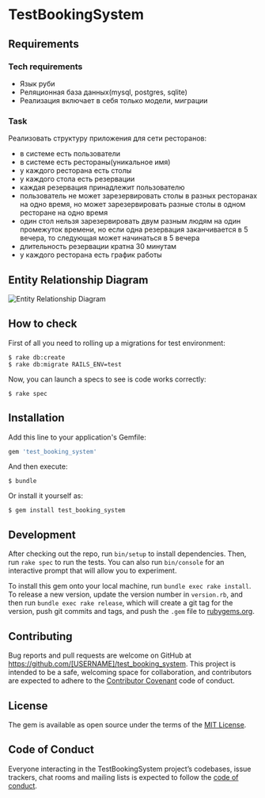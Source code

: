 # TestBookingSystem

## Requirements

### Tech requirements

- Язык руби
- Реляционная база данных(mysql, postgres, sqlite)
- Реализация включает в себя только модели, миграции

### Task

Реализовать структуру приложения для сети ресторанов:
- в системе есть пользователи
- в системе есть рестораны(уникальное имя)
- у каждого ресторана есть столы
- у каждого стола есть резервации
- каждая резервация принадлежит пользователю
- пользователь не может зарезервировать столы в разных ресторанах на одно время, но может зарезервировать разные столы в одном ресторане на одно время
- один стол  нельзя зарезервировать двум разным людям на один промежуток времени, но если одна резервация заканчивается в 5 вечера, то следующая может начинаться в 5 вечера
- длительность резервации кратна 30 минутам
- у каждого ресторана есть график работы

## Entity Relationship Diagram

![Entity Relationship Diagram](https://user-images.githubusercontent.com/1308139/61596710-8f89fb80-abf6-11e9-80ec-06fce1bdff76.png)

## How to check

First of all you need to rolling up a migrations for test environment:

    $ rake db:create
    $ rake db:migrate RAILS_ENV=test

Now, you can launch a specs to see is code works correctly:

    $ rake spec

## Installation

Add this line to your application's Gemfile:

```ruby
gem 'test_booking_system'
```

And then execute:

    $ bundle

Or install it yourself as:

    $ gem install test_booking_system

## Development

After checking out the repo, run `bin/setup` to install dependencies. Then, run `rake spec` to run the tests. You can also run `bin/console` for an interactive prompt that will allow you to experiment.

To install this gem onto your local machine, run `bundle exec rake install`. To release a new version, update the version number in `version.rb`, and then run `bundle exec rake release`, which will create a git tag for the version, push git commits and tags, and push the `.gem` file to [rubygems.org](https://rubygems.org).

## Contributing

Bug reports and pull requests are welcome on GitHub at https://github.com/[USERNAME]/test_booking_system. This project is intended to be a safe, welcoming space for collaboration, and contributors are expected to adhere to the [Contributor Covenant](http://contributor-covenant.org) code of conduct.

## License

The gem is available as open source under the terms of the [MIT License](https://opensource.org/licenses/MIT).

## Code of Conduct

Everyone interacting in the TestBookingSystem project’s codebases, issue trackers, chat rooms and mailing lists is expected to follow the [code of conduct](https://github.com/[USERNAME]/test_booking_system/blob/master/CODE_OF_CONDUCT.md).
